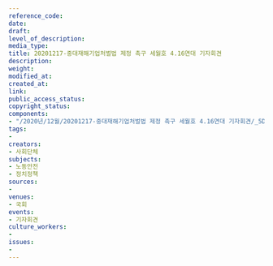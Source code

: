 ```yaml
---
reference_code: 
date: 
draft: 
level_of_description: 
media_type: 
title: 20201217-중대재해기업처벌법 제정 촉구 세월호 4.16연대 기자회견
description: 
weight: 
modified_at: 
created_at: 
link: 
public_access_status: 
copyright_status: 
components:
- "/2020년/12월/20201217-중대재해기업처벌법 제정 촉구 세월호 4.16연대 기자회견/_5D47030.JPG"
tags:
- 
creators:
- 사회단체
subjects:
- 노동안전
- 정치정책
sources:
- 
venues:
- 국회
events:
- 기자회견
culture_workers:
- 
issues:
- 
---
```

